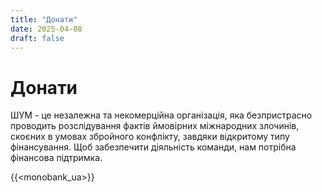 ```yaml
---
title: "Донати"
date: 2025-04-08
draft: false
---
```


# Донати

ШУМ - це незалежна та некомерційна організація, яка безпристрасно проводить розслідування фактів ймовірних міжнародних злочинів, скоєних в умовах збройного конфлікту, завдяки відкритому типу фінансування.
Щоб забезпечити діяльність команди, нам потрібна фінансова підтримка.

{{<monobank_ua>}}
